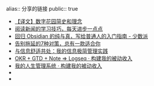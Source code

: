alias:: 分享的链接
public:: true

- [【译文】数字花园简史和理念](http://mp.weixin.qq.com/s?__biz=MzUyMDQzNzc2Mg==&mid=2247484112&idx=1&sn=4267453a35efa546d0d9212d80a6cda8&chksm=f9eb2bbdce9ca2abf0b94adf64d269714ca41c3e8f96cd7143960000c6839b71a287862bcca5&mpshare=1&scene=1&srcid=01115UuITqBRfnucO0KuJqQ9&sharer_sharetime=1650309610236&sharer_shareid=dcf583b38bfc30efe22d54b34f791a48#rd)
- [阅读新闻的学习技巧，每天进步一点点](https://cubox.pro/web/reader/ff8080817d0e602c017d20d6768a0194)
- [回归 Obsidian 的纯与真，写给普通人的入门指南 - 少数派](https://sspai.com/post/72697)
- [​告别拖延的7种对策，总有一款适合你](https://mp.weixin.qq.com/s?__biz=MjM5NzY4MzQyMQ==&mid=2650120388&idx=1&sn=d687b4f562b6ff05cb40b82215e90353&chksm=bed7497689a0c0604a00bf8b9fbd799f398f3cbe6fdb6f657bf8b89e67e0f4e16ccef453fa5b&mpshare=1&scene=1&srcid=0507S1ERJloVAz2UNqEIWLLy&sharer_sharetime=1651932971902&sharer_shareid=836a849ec8b485cda95d28f8c296fe25#rd)
- [与信息舒适共处：我的信息极简管理实践](https://mp.weixin.qq.com/s/bEWxHaxEVlV9FMRppq0olQ)
- [OKR + GTD + Note => Logseq · 构建我的被动收入](https://www.bmpi.dev/self/okr-gtd-note-logseq/)
- [我的人生管理系统 · 构建我的被动收入](https://www.bmpi.dev/self/life-in-plain-text/)
-
-